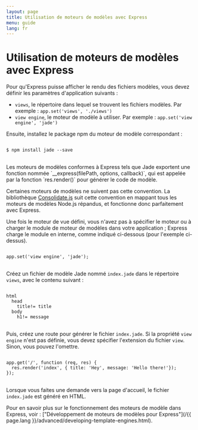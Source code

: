 ```yaml
---
layout: page
title: Utilisation de moteurs de modèles avec Express
menu: guide
lang: fr
---
```

<!---
 Copyright (c) 2016 StrongLoop, IBM, and Express Contributors
 License: MIT
-->

# Utilisation de moteurs de modèles avec Express

Pour qu'Express puisse afficher le rendu des fichiers modèles, vous devez définir les paramètres d'application suivants :

* `views`, le répertoire dans lequel se trouvent les fichiers modèles. Par exemple : `app.set('views', './views')`
* `view engine`, le moteur de modèle à utiliser. Par exemple : `app.set('view engine', 'jade')`

Ensuite, installez le package npm du moteur de modèle correspondant :

<pre>
<code class="language-sh" translate="no">
$ npm install jade --save
</code>
</pre>

<div class="doc-box doc-notice" markdown="1">
Les moteurs de modèles conformes à Express tels que Jade exportent une fonction nommée `__express(filePath, options, callback)`, qui est appelée par la fonction `res.render()` pour générer le code de modèle.

Certaines moteurs de modèles ne suivent pas cette convention. La bibliothèque [Consolidate.js](https://www.npmjs.org/package/consolidate) suit cette convention en mappant tous les moteurs de modèles Node.js répandus, et fonctionne donc parfaitement avec Express.
</div>

Une fois le moteur de vue défini, vous n'avez pas à spécifier le moteur ou à charger le module de moteur de modèles dans votre application ; Express charge le module en interne, comme indiqué ci-dessous (pour l'exemple ci-dessus).

<pre>
<code class="language-javascript" translate="no">
app.set('view engine', 'jade');
</code>
</pre>

Créez un fichier de modèle Jade nommé `index.jade` dans le répertoire `views`, avec le contenu suivant :

<pre>
<code class="language-javascript" translate="no">
html
  head
    title!= title
  body
    h1!= message
</code>
</pre>

Puis, créez une route pour générer le fichier `index.jade`. Si la propriété `view engine` n'est pas définie, vous devez spécifier l'extension du fichier `view`. Sinon, vous pouvez l'omettre.

<pre>
<code class="language-javascript" translate="no">
app.get('/', function (req, res) {
  res.render('index', { title: 'Hey', message: 'Hello there!'});
});
</code>
</pre>

Lorsque vous faites une demande vers la page d'accueil, le fichier `index.jade` est généré en HTML.

Pour en savoir plus sur le fonctionnement des moteurs de modèle dans Express, voir : ["Développement de moteurs de modèles pour Express"](/{{ page.lang }}/advanced/developing-template-engines.html).
